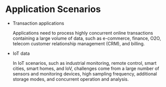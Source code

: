 # Application Scenarios<a name="EN-US_TOPIC_0241663017"></a>

-   Transaction applications

    Applications need to process highly concurrent online transactions containing a large volume of data, such as e-commerce, finance, O2O, telecom customer relationship management \(CRM\), and billing.

-   IoT data

    In IoT scenarios, such as industrial monitoring, remote control, smart cities, smart homes, and loV, challenges come from a large number of sensors and monitoring devices, high sampling frequency, additional storage modes, and concurrent operation and analysis.


